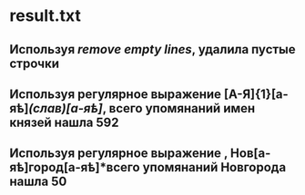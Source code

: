 # result.txt
## Используя *remove empty lines*, удалила пустые строчки
## Используя регулярное выражение [А-Я]{1}[а-яѣ]*(слав)[а-яѣ]*, всего упомянаний имен князей нашла 592
## Используя регулярное выражение , Нов[а-яѣ]город[а-яѣ]*всего упомянаний Новгорода нашла 50
